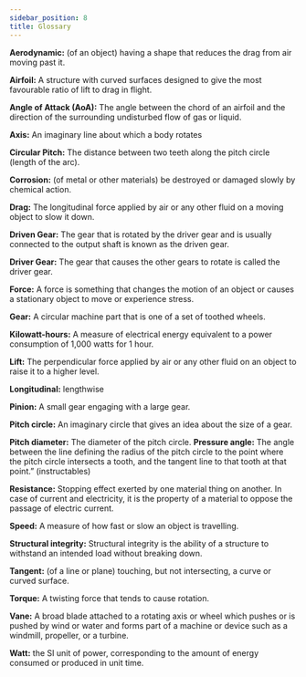 ```yaml
---
sidebar_position: 8
title: Glossary
---
```


**Aerodynamic:** (of an object) having a shape that reduces the drag from air moving past it.

**Airfoil:** A structure with curved surfaces designed to give the most favourable ratio of lift to drag in flight.

**Angle of Attack (AoA):** The angle between the chord of an airfoil and the direction of the surrounding undisturbed flow of gas or liquid.

**Axis:** An imaginary line about which a body rotates

**Circular Pitch:** The distance between two teeth along the pitch circle (length of the arc).

**Corrosion:** (of metal or other materials) be destroyed or damaged slowly by chemical action.

**Drag:** The longitudinal force applied by air or any other fluid on a moving object to slow it down.

**Driven Gear:** The gear that is rotated by the driver gear and is usually connected to the output shaft is known as the driven gear.

**Driver Gear:** The gear that causes the other gears to rotate is called the driver gear. 

**Force:** A force is something that changes the motion of an object or causes a stationary object to move or experience stress.

**Gear:** A circular machine part that is one of a set of toothed wheels.

**Kilowatt-hours:** A measure of electrical energy equivalent to a power consumption of 1,000 watts for 1 hour.

**Lift:** The perpendicular force applied by air or any other fluid on an object to raise it to a higher level.

**Longitudinal:** lengthwise

**Pinion:** A small gear engaging with a large gear.

**Pitch circle:** An imaginary circle that gives an idea about the size of a gear. 

**Pitch diameter:** The diameter of the pitch circle.
**Pressure angle:** The angle between the line defining the radius of the pitch circle to the point where the pitch circle intersects a tooth, and the tangent line to that tooth at that point.” (instructables)

**Resistance:** Stopping effect exerted by one material thing on another. In case of current and electricity, it is the property of a material to oppose the passage of electric current.

**Speed:** A measure of how fast or slow an object is travelling.

**Structural integrity:** Structural integrity is the ability of a structure to withstand an intended load without breaking down.

**Tangent:** (of a line or plane) touching, but not intersecting, a curve or curved surface.

**Torque:** A twisting force that tends to cause rotation.

**Vane:** A broad blade attached to a rotating axis or wheel which pushes or is pushed by wind or water and forms part of a machine or device such as a windmill, propeller, or a turbine.

**Watt:** the SI unit of power, corresponding to the amount of energy consumed or produced in unit time. 



